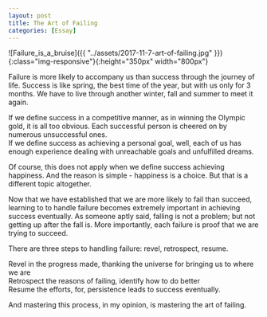 ```yaml
---
layout: post
title: The Art of Failing
categories: [Essay]
---
```


![Failure_is_a_bruise]({{ "../assets/2017-11-7-art-of-failing.jpg" }}){:class="img-responsive"}{:height="350px" width="800px"}

Failure is more likely to accompany us than success through the journey of life. Success is like spring, the best time of the year, but with us only for 3 months. We have to live through another winter, fall and summer to meet it again.

If we define success in a competitive manner, as in winning the Olympic gold, it is all too obvious. Each successful person is cheered on by numerous unsuccessful ones.  
If we define success as achieving a personal goal, well, each of us has enough experience dealing with unreachable goals and unfulfilled dreams.

Of course, this does not apply when we define success achieving happiness. And the reason is simple - happiness is a choice. But that is a different topic altogether.

Now that we have established that we are more likely to fail than succeed, learning to to handle failure becomes extremely important in achieving success eventually. As someone aptly said, falling is not a problem; but not getting up after the fall is.
More importantly, each failure is proof that we are trying to succeed.

There are three steps to handling failure: revel, retrospect, resume.

Revel in the progress made, thanking the universe for bringing us to where we are  
Retrospect the reasons of failing, identify how to do better  
Resume the efforts, for, persistence leads to success eventually.

And mastering this process, in my opinion, is mastering the art of failing.
